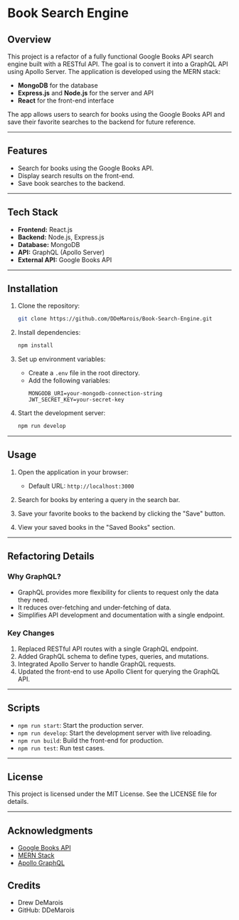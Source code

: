 # Book Search Engine

## Overview

This project is a refactor of a fully functional Google Books API search engine built with a RESTful API. The goal is to convert it into a GraphQL API using Apollo Server. The application is developed using the MERN stack:

- **MongoDB** for the database
- **Express.js** and **Node.js** for the server and API
- **React** for the front-end interface

The app allows users to search for books using the Google Books API and save their favorite searches to the backend for future reference.

---

## Features

- Search for books using the Google Books API.
- Display search results on the front-end.
- Save book searches to the backend.

---

## Tech Stack

- **Frontend:** React.js
- **Backend:** Node.js, Express.js
- **Database:** MongoDB
- **API:** GraphQL (Apollo Server)
- **External API:** Google Books API

---

## Installation

1. Clone the repository:
   ```bash
   git clone https://github.com/DDeMarois/Book-Search-Engine.git
   ```

2. Install dependencies:
   ```bash
   npm install
   ```

3. Set up environment variables:
   - Create a `.env` file in the root directory.
   - Add the following variables:
     ```env
     MONGODB_URI=your-mongodb-connection-string
     JWT_SECRET_KEY=your-secret-key
     ```

5. Start the development server:
   ```bash
   npm run develop
   ```

---

## Usage

1. Open the application in your browser:
   - Default URL: `http://localhost:3000`

2. Search for books by entering a query in the search bar.
3. Save your favorite books to the backend by clicking the "Save" button.
4. View your saved books in the "Saved Books" section.

---

## Refactoring Details

### Why GraphQL?
- GraphQL provides more flexibility for clients to request only the data they need.
- It reduces over-fetching and under-fetching of data.
- Simplifies API development and documentation with a single endpoint.

### Key Changes
1. Replaced RESTful API routes with a single GraphQL endpoint.
2. Added GraphQL schema to define types, queries, and mutations.
3. Integrated Apollo Server to handle GraphQL requests.
4. Updated the front-end to use Apollo Client for querying the GraphQL API.

---

## Scripts

- `npm run start`: Start the production server.
- `npm run develop`: Start the development server with live reloading.
- `npm run build`: Build the front-end for production.
- `npm run test`: Run test cases.

---

## License

This project is licensed under the MIT License. See the LICENSE file for details.

---

## Acknowledgments

- [Google Books API](https://developers.google.com/books)
- [MERN Stack](https://www.mongodb.com/mern-stack)
- [Apollo GraphQL](https://www.apollographql.com/)

## Credits

- Drew DeMarois
- GitHub: DDeMarois


